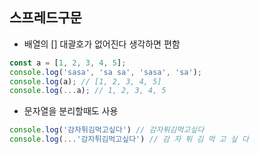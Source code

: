 ## 스프레드구문
- 배열의 [] 대괄호가 없어진다 생각하면 편함


```js
const a = [1, 2, 3, 4, 5];
console.log('sasa', 'sa sa', 'sasa', 'sa');
console.log(a); // [1, 2, 3, 4, 5]
console.log(...a); // 1, 2, 3, 4, 5
```
- 문자열을 분리할때도 사용

```js
console.log('감자튀김먹고싶다') // 감자튀김먹고싶다
console.log(...'감자튀김먹고싶다') // 감 자 튀 김 먹 고 싶 다
```